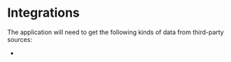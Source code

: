 # Integrations

The application will need to get the following kinds of data 
from third-party sources:

* 